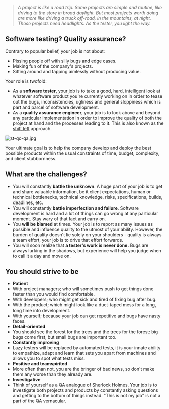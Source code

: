 > *A project is like a road trip. Some projects are simple and routine, like driving to the store in broad daylight. But most projects worth doing are more like driving a truck off-road, in the mountains, at night. Those projects need headlights. As the tester, you light the way.*

## Software testing? Quality assurance?

Contrary to popular belief, your job is not about:

- Pissing people off with silly bugs and edge cases.
- Making fun of the company's projects.
- Sitting around and tapping aimlessly without producing value.

Your role is twofold:

- As a **software tester**, your job is to take a good, hard, intelligent look at whatever software product you're currently working on in order to tease out the bugs, inconsistencies, ugliness and general sloppiness which is part and parcel of software development.
- As a **quality assurance engineer**, your job is to look above and beyond any particular implementation in order to improve the quality of both the project at hand and the processes leading to it. This is also known as the [shift left](https://en.wikipedia.org/wiki/Shift_left_testing) approach.

![st-qc-qa.jpg](/img/st-qc-qa.jpg)

Your ultimate goal is to help the company develop and deploy the best possible products within the usual constraints of time, budget, complexity, and client stubbornness.

## What are the challenges?

- You will constantly **battle the unknown**. A huge part of your job is to get and share valuable information, be it client expectations, human or technical bottlenecks, technical knowledge, risks, specifications, builds, deadlines, etc.
- You will constantly **battle imperfection and failure**. Software development is hard and a lot of things can go wrong at any particular moment. Stay wary of that fact and carry on.
- You **will be blamed** at times. Your job is to report as many issues as possible and influence quality to the utmost of your ability. However, the burden of quality doesn't lie solely on your shoulders - quality is always a team effort, your job is to drive that effort forwards.
- You will soon realize that **a tester's work is never done.** Bugs are always lurking in the shadows, but experience will help you judge when to call it a day and move on.

## You should strive to be
- **Patient**
 - With project managers; who will sometimes push to get things done faster than you would find comfortable.
 - With developers; who might get sick and tired of fixing bug after bug.
 - With the product; which might look like a duct-taped mess for a long, long time into development.
 - With yourself; because your job can get repetitive and bugs have nasty faces.
- **Detail-oriented**
 - You should see the forest for the trees and the trees for the forest: big bugs come first, but small bugs are important too.
- **Constantly improving**
 - Lazy testers will be replaced by automated tests, it is your innate ability to empathize, adapt and learn that sets you apart from machines and allows you to spot what tests miss.
- **Positive and teamspirited**
 - More often than not, you are the bringer of bad news, so don't make them any worse than they already are.
- **Investigative**
 - Think of yourself as a QA analogue of Sherlock Holmes. Your job is to investigate both projects and products by constantly asking questions and getting to the bottom of things instead. "This is not my job" is not a part of the QA vernacular.
